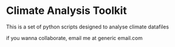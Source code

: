 # Climate Analysis Toolkit

This is a set of python scripts designed to analyse climate datafiles

if you wanna collaborate, email me at generic email.com


